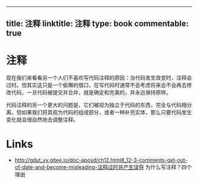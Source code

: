 
---
title: 注释
linktitle: 注释
type: book
commentable: true
---

# 注释

现在我们来看看另一个人们不喜欢写代码注释的原因：当代码发生改变时，注释会过时。但其实这只是一个偷懒的借口，在写代码时通常不会考虑将来会不会再去修改代码，一旦代码被提交并合并，就是确定和完美的，并永远保持原样。

代码注释的另一个更大的问题是，它们被视为独立于代码的东西，完全与代码相分离。但如果我们将其视为代码的组成部分，或者一种补充实体，那么只要代码发生变化就会很自然地去调整注释。

# Links

- http://gdut_yy.gitee.io/doc-aposd/ch12.html#_12-3-comments-get-out-of-date-and-become-misleading-注释过时并产生误导 为什么写注释？四个理由

    